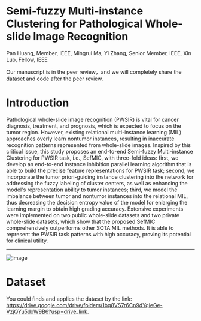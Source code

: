 # Semi-fuzzy Multi-instance Clustering for Pathological Whole-slide Image Recognition
Pan Huang, Member, IEEE, Mingrui Ma, Yi Zhang, Senior Member, IEEE, Xin Luo, Fellow, IEEE

Our manuscript is in the peer review，and we will completely share the dataset and code after the peer review.

# Introduction
Pathological whole-slide image recognition (PWSIR) is vital for cancer diagnosis, treatment, and prognosis, which is expected to focus on the tumor region. However, existing relational multi-instance learning (MIL) approaches overly learn nontumor instances, resulting in inaccurate recognition patterns represented from whole-slide images. Inspired by this critical issue, this study proposes an end-to-end Semi-fuzzy Multi-instance Clustering for PWSIR task, i.e., SefMIC, with three-fold ideas: first, we develop an end-to-end instance inhibition parallel learning algorithm that is able to build the precise feature representations for PWSIR task; second, we incorporate the tumor priori-guiding instance clustering into the network for addressing the fuzzy labeling of cluster centers, as well as enhancing the model's representation ability to tumor instances; third, we model the imbalance between tumor and nontumor instances into the relational MIL, thus decreasing the decision entropy value of the model for enlarging the learning margin to obtain high grading accuracy. Extensive experiments were implemented on two public whole-slide datasets and two private whole-slide datasets, which show that the proposed SefMIC comprehensively outperforms other SOTA MIL methods. It is able to represent the PWSIR task patterns with high accuracy, proving its potential for clinical utility.

---
![image](https://github.com/Baron-Huang/TicMIL/blob/main/Image/Main_Frame_for_TicMIL)


# Dataset
You could finds and applies the dataset by the link: https://drive.google.com/drive/folders/1bq8VS7r6Cn9dYqieGe-VzjQYu5dxW9B6?usp=drive_link.
